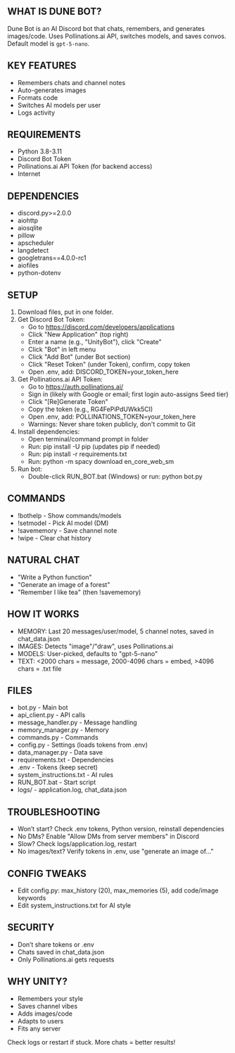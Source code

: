 WHAT IS DUNE BOT?
-----------------
Dune Bot is an AI Discord bot that chats, remembers, and generates images/code. Uses Pollinations.ai API, switches models, and saves convos. Default model is `gpt-5-nano`.

KEY FEATURES
------------
- Remembers chats and channel notes
- Auto-generates images
- Formats code
- Switches AI models per user
- Logs activity

REQUIREMENTS
------------
- Python 3.8-3.11
- Discord Bot Token
- Pollinations.ai API Token (for backend access)
- Internet

DEPENDENCIES
------------
- discord.py>=2.0.0
- aiohttp
- aiosqlite
- pillow
- apscheduler
- langdetect
- googletrans==4.0.0-rc1
- aiofiles
- python-dotenv

SETUP
-----
1. Download files, put in one folder.
2. Get Discord Bot Token:
   - Go to https://discord.com/developers/applications
   - Click "New Application" (top right)
   - Enter a name (e.g., "UnityBot"), click "Create"
   - Click "Bot" in left menu
   - Click "Add Bot" (under Bot section)
   - Click "Reset Token" (under Token), confirm, copy token
   - Open .env, add: DISCORD_TOKEN=your_token_here
3. Get Pollinations.ai API Token:
   - Go to https://auth.pollinations.ai/
   - Sign in (likely with Google or email; first login auto-assigns Seed tier)
   - Click "[Re]Generate Token"
   - Copy the token (e.g., RG4FePiPdUWkk5CI)
   - Open .env, add: POLLINATIONS_TOKEN=your_token_here
   - Warnings: Never share token publicly, don't commit to Git
4. Install dependencies:
   - Open terminal/command prompt in folder
   - Run: pip install -U pip  (updates pip if needed)
   - Run: pip install -r requirements.txt
   - Run: python -m spacy download en_core_web_sm
5. Run bot:
   - Double-click RUN_BOT.bat (Windows) or run: python bot.py

COMMANDS
--------
- !bothelp - Show commands/models
- !setmodel - Pick AI model (DM)
- !savememory <text> - Save channel note
- !wipe - Clear chat history

NATURAL CHAT
------------
- "Write a Python function"
- "Generate an image of a forest"
- "Remember I like tea" (then !savememory)

HOW IT WORKS
------------
- MEMORY: Last 20 messages/user/model, 5 channel notes, saved in chat_data.json
- IMAGES: Detects "image"/"draw", uses Pollinations.ai
- MODELS: User-picked, defaults to "gpt-5-nano"
- TEXT: <2000 chars = message, 2000-4096 chars = embed, >4096 chars = .txt file

FILES
-----
- bot.py - Main bot
- api_client.py - API calls
- message_handler.py - Message handling
- memory_manager.py - Memory
- commands.py - Commands
- config.py - Settings (loads tokens from .env)
- data_manager.py - Data save
- requirements.txt - Dependencies
- .env - Tokens (keep secret)
- system_instructions.txt - AI rules
- RUN_BOT.bat - Start script
- logs/ - application.log, chat_data.json

TROUBLESHOOTING
---------------
- Won’t start? Check .env tokens, Python version, reinstall dependencies
- No DMs? Enable "Allow DMs from server members" in Discord
- Slow? Check logs/application.log, restart
- No images/text? Verify tokens in .env, use "generate an image of..."

CONFIG TWEAKS
-------------
- Edit config.py: max_history (20), max_memories (5), add code/image keywords
- Edit system_instructions.txt for AI style

SECURITY
--------
- Don’t share tokens or .env
- Chats saved in chat_data.json
- Only Pollinations.ai gets requests

WHY UNITY?
----------
- Remembers your style
- Saves channel vibes
- Adds images/code
- Adapts to users
- Fits any server

Check logs or restart if stuck. More chats = better results!

